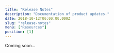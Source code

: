```yaml
---
title: "Release Notes"
description: "Documentation of product updates."
date: 2018-10-12T00:00:00.000Z
slug: "release-notes"
menu: ["Resources"]
position: [1]
---
```

Coming soon...
